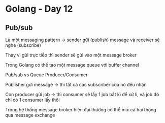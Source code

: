 # Golang - Day 12

## Pub/sub
Là một messaging pattern -> sender gửi (publish) message và receiver sẽ nghe (subscribe)

Thay vì gửi trực tiếp thì sender sẽ gửi vào một message broker

Trong Golang có thể tạo một message queue với buffer channel

Pub/sub vs Queue Producer/Consumer

Publisher gửi message -> thì tất cả các subscriber của nó đều nhận

Con producer gửi job -> thì consumer sẽ lấy 1 job bất kì để xử lí, và job đó chỉ có 1 consumer lấy thôi

Trong hệ thống message broker hiện đại thường có thể mix cả hai thông qua message exchange
